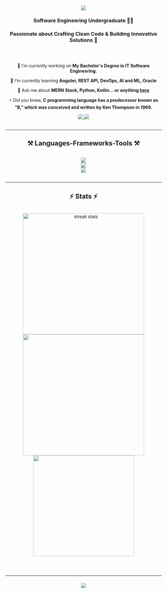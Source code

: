 <h1 align="center">
    <img src="https://readme-typing-svg.herokuapp.com/?font=Righteous&size=35&center=true&vCenter=true&width=500&height=70&duration=4000&lines=Hello+There!+👋;+I'm+Kulana+Thathsara!;" />
</h1>

<h3 align="center">Software Engineering Undergraduate 👨‍💻</h3>
<h3 align="center">Passionate about Crafting Clean Code & Building Innovative Solutions 🚀</h3>

<br/>
<br/>

<div align="center">
 
 🔭 I’m currently working on **My Bachelor's Degree in IT Software Engineering.**
 
 🌱 I’m currently learning **Anguler, REST API, DevOps, AI and ML, Oracle**

 💬 Ask me about **MERN Stack, Python, Kotlin... or anything [here](https://github.com/it21219566/it21219566/issues)**

 ⚡ Did you knew, **C programming language has a predecessor known as “B,” which was conceived and written by Ken Thompson in 1969.**
 
 </div>
 
<div align="center"> 
  <a href="mailto:it21219566@my.sliit.lk">
    <img src="https://img.shields.io/badge/Gmail-333333?style=for-the-badge&logo=gmail&logoColor=red" />
  </a>
  <a href="https://www.linkedin.com/public-profile/settings?lipi=urn%3Ali%3Apage%3Ad_flagship3_profile_self_edit_contact-info%3Be6lZbwuuQcqalNbH0pCaEw%3D%3D" target="_blank">
    <img src="https://img.shields.io/badge/LinkedIn-0077B5?style=for-the-badge&logo=linkedin&logoColor=white" target="_blank" />
  </a>
</div>

<br/>
<hr/>
 
<h2 align="center">⚒️ Languages-Frameworks-Tools ⚒️</h2>
<br/>
<div align="center">
    <img src="https://skillicons.dev/icons?i=html,css,php,java,javascript,c,cpp,python,kotlin" /><br>
    <img src="https://skillicons.dev/icons?i=tailwind,mongodb,express,react,nodejs,firebase,mysql,sqlite,arduino" /><br>
    <img src="https://skillicons.dev/icons?i=vscode,sublime,eclipse,git,github,figma,postman,anaconda" />
</div>

<br/>

<hr/>

<h2 align="center">⚡ Stats ⚡</h2>
<br>
<div align=center>
  <img width=390 src="https://streak-stats.demolab.com/?user=it21219566&count_private=true&theme=react&border_radius=10" alt="streak stats"/>
  <img width=390 src="https://github-readme-stats.vercel.app/api?username=it21219566&show_icons=true&theme=react" />
  <br/>
  <img width=325 align="center" src="https://github-readme-stats.vercel.app/api/top-langs/?username=it21219566&layout=compact&theme=react" />
</div>

<br/><br/>

<hr/>

<h3 align="center">
    <img src="https://readme-typing-svg.herokuapp.com/?font=Righteous&size=25&center=true&vCenter=true&width=500&height=70&duration=4000&lines=Thanks+for+visiting!+✌️;+Shoot+me+a+message+on+Linkedin!;I'm+always+down+to+collab+:)">
</h3>

<br/>

